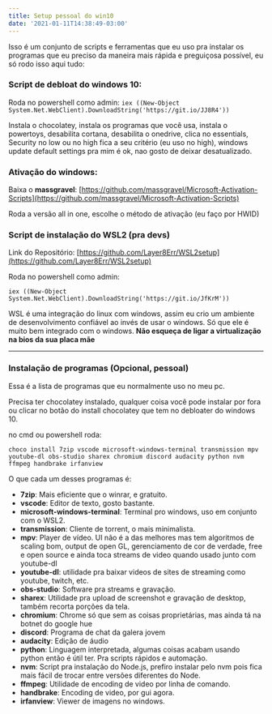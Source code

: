 ```yaml
---
title: Setup pessoal do win10
date: '2021-01-11T14:38:49-03:00'
---
```

Isso é um conjunto de scripts e ferramentas que eu uso pra instalar os programas que eu preciso da maneira mais rápida e preguiçosa possível, eu só rodo isso aqui tudo:

### Script de debloat do windows 10:
Roda no powershell como admin:
```iex ((New-Object System.Net.WebClient).DownloadString('https://git.io/JJ8R4'))```

Instala o chocolatey, instala os programas que você usa, instala o powertoys, desabilita cortana, desabilita o onedrive, clica no essentials, Security no low ou no high fica a seu critério (eu uso no high), windows update default settings pra mim é ok, nao gosto de deixar desatualizado.

### Ativação do windows:
Baixa o **massgravel**: [https://github.com/massgravel/Microsoft-Activation-Scripts](https://github.com/massgravel/Microsoft-Activation-Scripts)

Roda a versão all in one, escolhe o método de ativação (eu faço por HWID)

### Script de instalação do WSL2 (pra devs)
Link do Repositório: [https://github.com/Layer8Err/WSL2setup](https://github.com/Layer8Err/WSL2setup)

Roda no powershell como admin:

```iex ((New-Object System.Net.WebClient).DownloadString('https://git.io/JfKrM'))```

WSL é uma integração do linux com windows, assim eu crio um ambiente de desenvolvimento confiável ao invés de usar o windows. Só que ele é muito bem integrado com o windows. **Não esqueça de ligar a virtualização na bios da sua placa mãe**

---

### Instalação de programas (Opcional, pessoal)
Essa é a lista de programas que eu normalmente uso no meu pc.

Precisa ter chocolatey instalado, qualquer coisa você pode instalar por fora ou clicar no botão do install chocolatey que tem no debloater do windows 10.

no cmd ou powershell roda:
```
choco install 7zip vscode microsoft-windows-terminal transmission mpv youtube-dl obs-studio sharex chromium discord audacity python nvm ffmpeg handbrake irfanview 
```

O que cada um desses programas é:

- **7zip**: Mais eficiente que o winrar, e gratuito.
- **vscode**: Editor de texto, gosto bastante.
- **microsoft-windows-terminal**: Terminal pro windows, uso em conjunto com o WSL2.
- **transmission**: Cliente de torrent, o mais minimalista.
- **mpv**: Player de vídeo. UI não é a das melhores mas tem algoritmos de scaling bom, output de open GL, gerenciamento de cor de verdade, free e open source e ainda toca streams de video quando usado junto com youtube-dl
- **youtube-dl**: utilidade pra baixar videos de sites de streaming como youtube, twitch, etc.
- **obs-studio**: Software pra streams e gravação.
- **sharex**: Utilidade pra upload de screenshot e gravação de desktop, também recorta porções da tela.
- **chromium**: Chrome só que sem as coisas proprietárias, mas ainda tá na botnet do google hue
- **discord**: Programa de chat da galera jovem
- **audacity**: Edição de áudio
- **python**: Linguagem interpretada, algumas coisas acabam usando python então é útil ter. Pra scripts rápidos e automação.
- **nvm**: Script pra instalação do Node.js, prefiro instalar pelo nvm pois fica mais fácil de trocar entre versões diferentes do Node.
- **ffmpeg**: Utilidade de encoding de video por linha de comando.
- **handbrake**: Encoding de video, por gui agora.
- **irfanview**: Viewer de imagens no windows.
